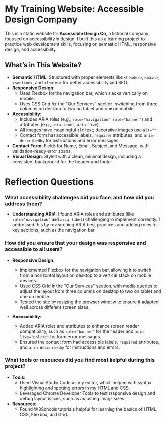 # My Training Website: Accessible Design Company
This is a static website for **Accessible Design Co**, a fictional company focused on accessibility in design. I built this as a learning project to practice web development skills, focusing on semantic HTML, responsive design, and accessibility.

## What’s in This Website?
- **Semantic HTML**: Structured with proper elements like `<header>`, `<main>`, `<section>`, and `<footer>` for better accessibility and SEO.
- **Responsive Design**:
  - Uses Flexbox for the navigation bar, which stacks vertically on mobile.
  - Uses CSS Grid for the "Our Services" section, switching from three columns on desktop to two on tablet and one on mobile.
- **Accessibility**:
  - Includes ARIA roles (e.g., `role="navigation"`, `role="banner"`) and attributes (e.g., `aria-label`, `aria-live`).
  - All images have meaningful `alt` text; decorative images use `alt=""`.
  - Contact form has accessible labels, `required` attributes, and `aria-describedby` for instructions and error messages.
- **Contact Form**: Fields for Name, Email, Subject, and Message, with validation-ready error spans.
- **Visual Design**: Styled with a clean, minimal design, including a consistent background for the header and footer.


# Reflection Questions
### What accessibility challenges did you face, and how did you address them?
- **Understanding ARIA**: I found ARIA roles and attributes (like `role="navigation"` and `aria-label`) challenging to implement correctly. I addressed this by researching ARIA best practices and adding roles to key sections, such as the navigation bar.


### How did you ensure that your design was responsive and accessible to all users?
- **Responsive Design**:
  - Implemented Flexbox for the navigation bar, allowing it to switch from a horizontal layout on desktop to a vertical stack on mobile devices.
  - Used CSS Grid in the "Our Services" section, with media queries to adjust the layout from three columns on desktop to two on tablet and one on mobile.
  - Tested the site by resizing the browser window to ensure it adapted well across different screen sizes.
    
- **Accessibility**:
  - Added ARIA roles and attributes to enhance screen reader compatibility, such as `role="banner"` for the header and `aria-live="polite"` for form error messages.
  - Ensured the contact form had accessible labels, `required` attributes, and `aria-describedby` for instructions and errors.

### What tools or resources did you find most helpful during this project?
- **Tools**:
  - Used Visual Studio Code as my editor, which helped with syntax highlighting and spotting errors in my HTML and CSS.
  - Leveraged Chrome Developer Tools to test responsive design and debug layout issues, such as adjusting image sizes.
- **Resources**:
  - Found W3Schools tutorials helpful for learning the basics of HTML, CSS, Flexbox, and Grid.
